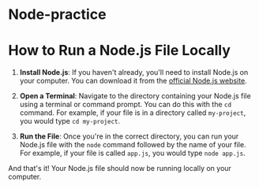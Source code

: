 # Node-practice

# How to Run a Node.js File Locally

1. **Install Node.js**: If you haven't already, you'll need to install Node.js on your computer. You can download it from the [official Node.js website](https://nodejs.org/).

2. **Open a Terminal**: Navigate to the directory containing your Node.js file using a terminal or command prompt. You can do this with the `cd` command. For example, if your file is in a directory called `my-project`, you would type `cd my-project`.

3. **Run the File**: Once you're in the correct directory, you can run your Node.js file with the `node` command followed by the name of your file. For example, if your file is called `app.js`, you would type `node app.js`.

And that's it! Your Node.js file should now be running locally on your computer.
